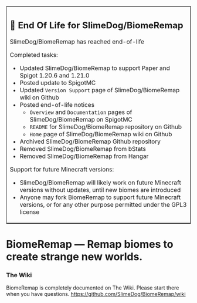 <table border=1><tr><td>
<h2>🛑 End Of Life for SlimeDog/BiomeRemap</h2>

SlimeDog/BiomeRemap has reached end-of-life

Completed tasks:
- Updated SlimeDog/BiomeRemap to support Paper and Spigot 1.20.6 and 1.21.0
- Posted update to SpigotMC
- Updated `Version Support` page of SlimeDog/BiomeRemap wiki on Github
- Posted end-of-life notices
  - `Overview` and `Documentation` pages of SlimeDog/BiomeRemap on SpigotMC
  - `README` for SlimeDog/BiomeRemap repository on Github
  - `Home` page of SlimeDog/BiomeRemap wiki on Github
- Archived SlimeDog/BiomeRemap Github repository
- Removed SlimeDog/BiomeRemap from bStats
- Removed SlimeDog/BiomeRemap from Hangar

Support for future Minecraft versions:
- SlimeDog/BiomeRemap will likely work on future Minecraft versions without updates, until new biomes are introduced
- Anyone may fork BiomeRemap to support future Minecraft versions, or for any other purpose permitted under the GPL3 license
</td></tr></table>

# BiomeRemap &mdash; Remap biomes to create strange new worlds.

### The Wiki
BiomeRemap is completely documented on The Wiki. Please start there when you have questions.
https://github.com/SlimeDog/BiomeRemap/wiki
